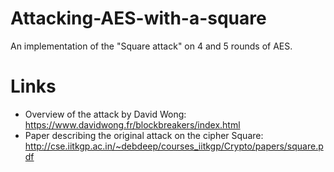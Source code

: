 # Attacking-AES-with-a-square
An implementation of the "Square attack" on 4 and 5 rounds of AES.

# Links
- Overview of the attack by David Wong: https://www.davidwong.fr/blockbreakers/index.html
- Paper describing the original attack on the cipher Square: http://cse.iitkgp.ac.in/~debdeep/courses_iitkgp/Crypto/papers/square.pdf
